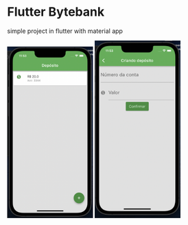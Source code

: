 # Flutter Bytebank

simple project in flutter with material app

<img src="./doc/print.png" width="200" />
<img src="./doc/print2.png" width="200" />
